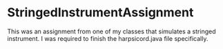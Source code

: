 # StringedInstrumentAssignment
This was an assignment from one of my classes that simulates a stringed instrument. I was required to finish the harpsicord.java file specifically.
